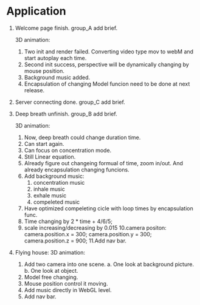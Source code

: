 # Application


1. Welcome page finish. 
      group_A add brief.
      
      
      3D animation:
      1. Two init and render failed. Converting video type mov to webM and start autoplay each time.
      2. Second init success, perspective will be dynamically changing by mouse position.
      3. Background music added.
      4. Encapsulation of changing Model funcion need to be done at next release.
      
2. Server connecting done.
      group_C add brief.
      
      
3. Deep breath unfinish.
      group_B add brief.
      
      3D animation:
      1. Now, deep breath could change duration time.
      2. Can start again.
      3. Can focus on concentration mode.
      4. Still Linear equation.
      5. Already figure out changeing formual of time, zoom in/out. And already encapsulation changing funcions.
      6. Add background music:
            1. concentration music
            2. inhale music
            3. exhale music
            4. compeleted music
      7. Have optimized compeleting cicle with loop times by encapsulation func.
      8. Time changing by 2 * time + 4/6/5;
      9. scale increasing/decreasing by 0.015
      10.camera positon:
              camera.position.x = 300;
              camera.position.y = 300;
              camera.position.z = 900;
      11.Add nav bar.
4. Flying house:
      3D animation:
      1. Add two camera into one scene.
         a. One look at background picture.
         b. One look at object.
      2. Model free changing.
      3. Mouse position control it moving.
      4. Add music directly in WebGL level.
      5. Add nav bar.
